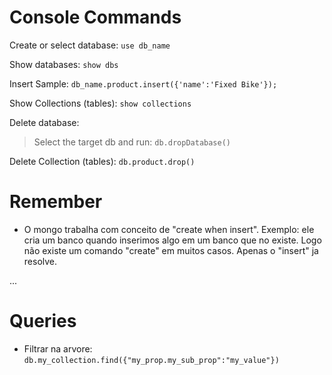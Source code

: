 # Console Commands

Create or select database: `use db_name`

Show databases: `show dbs`

Insert Sample: `db_name.product.insert({'name':'Fixed Bike'});`

Show Collections (tables): `show collections`

Delete database:
> Select the target db and run: `db.dropDatabase()`

Delete Collection (tables): `db.product.drop()`

# Remember

* O mongo trabalha com conceito de "create when insert". Exemplo: ele cria um banco quando inserimos algo em um banco que no existe. Logo não existe um comando "create" em muitos casos. Apenas o "insert" ja resolve.

...

# Queries

* Filtrar na arvore: ```db.my_collection.find({"my_prop.my_sub_prop":"my_value"})```
